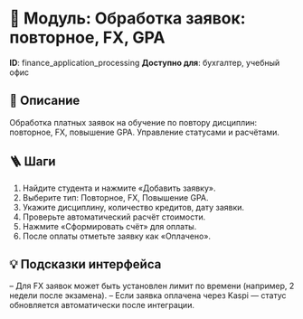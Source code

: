 # 📘 Модуль: Обработка заявок: повторное, FX, GPA
**ID**: finance_application_processing
**Доступно для**: бухгалтер, учебный офис

## 📝 Описание
Обработка платных заявок на обучение по повтору дисциплин: повторное, FX, повышение GPA. Управление статусами и расчётами.

## 🪜 Шаги
1. Найдите студента и нажмите «Добавить заявку».
2. Выберите тип: Повторное, FX, Повышение GPA.
3. Укажите дисциплину, количество кредитов, дату заявки.
4. Проверьте автоматический расчёт стоимости.
5. Нажмите «Сформировать счёт» для оплаты.
6. После оплаты отметьте заявку как «Оплачено».

## 💡 Подсказки интерфейса
– Для FX заявок может быть установлен лимит по времени (например, 2 недели после экзамена).
– Если заявка оплачена через Kaspi — статус обновляется автоматически после интеграции.
